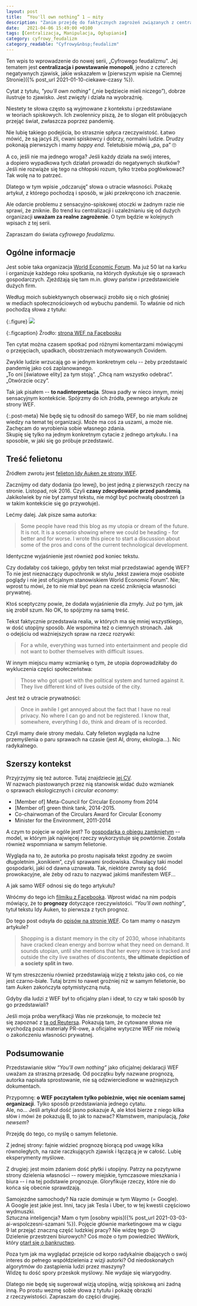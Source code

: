 ```yaml
---
layout: post
title:  “You'll own nothing” 1 – mity
description: "Zanim przejdę do faktycznych zagrożeń związanych z centralizacją, obalam teorię spiskową o słowach World Economic Forum."
date:   2021-04-06 15:49:00 +0100
tags: [Centralizacja, Manipulacja, Ogłupianie]
category: cyfrowy_feudalizm
category_readable: "Cyfrowy&nbsp;feudalizm"
---
```


Ten wpis to wprowadzenie do nowej serii, „Cyfrowego feudalizmu”. Jej tematem jest **centralizacja i&nbsp;powstawanie monopoli**, jedno z&nbsp;czterech negatywnych zjawisk, jakie wskazałem w&nbsp;[pierwszym wpisie na Ciemnej Stronie]({% post_url 2021-01-10-ciekawe-czasy %}).

Cytat z&nbsp;tytułu, *"you'll own nothing"* („nie będziecie mieli niczego”), dobrze ilustruje to zjawisko. Jest zwięzły i&nbsp;działa na wyobraźnię.

Niestety te słowa często są wyjmowane z&nbsp;kontekstu i&nbsp;przedstawiane w&nbsp;teoriach spiskowych. Ich zwolennicy piszą, że to slogan elit próbujących przejąć świat, zwłaszcza poprzez pandemię.

Nie lubię takiego podejścia, bo strasznie spłyca rzeczywistość. Łatwo mówić, że są jacyś źli, cwani spiskowcy i&nbsp;dobrzy, normalni ludzie. Drudzy pokonają pierwszych i&nbsp;mamy *happy end*. Teletubisie mówią „pa, pa” :roll_eyes:

A co, jeśli nie ma jednego wroga? Jeśli każdy działa na swój interes, a&nbsp;dopiero wypadkowa tych działań prowadzi do negatywnych skutków? Jeśli nie rozwiąże się tego na chłopski rozum, tylko trzeba pogłówkować?  
Tak wolę na to patrzeć.

Dlatego w&nbsp;tym wpisie „odczaruję” słowa o&nbsp;utracie własności. Pokażę artykuł, z&nbsp;którego pochodzą i&nbsp;sposób, w&nbsp;jaki przekręcono ich znaczenie.

Ale odarcie problemu z&nbsp;sensacyjno-spiskowej otoczki w&nbsp;żadnym razie nie sprawi, że zniknie. Bo trend ku centralizacji i&nbsp;uzależnianiu się od dużych organizacji **uważam za realne zagrożenie**. O&nbsp;tym będzie w&nbsp;kolejnych wpisach z&nbsp;tej serii.

Zapraszam do świata *cyfrowego feudalizmu*.

## Ogólne informacje

Jest sobie taka organizacja [World Economic Forum](https://en.wikipedia.org/wiki/World_Economic_Forum). Ma już 50 lat na karku i&nbsp;organizuje każdego roku spotkania, na których dyskutuje się o&nbsp;sprawach gospodarczych. Zjeżdżają się tam m.in. głowy państw i&nbsp;przedstawiciele dużych firm.

Według moich subiektywnych obserwacji zrobiło się o&nbsp;nich głośniej w&nbsp;mediach społecznościowych od wybuchu pandemii. To właśnie od nich pochodzą słowa z&nbsp;tytułu:

{:.figure}
<img src="/assets/posts/cyfrowy-feudalizm-mity/own-nothing.webp"/>

{:.figcaption}
Źrodło: [strona WEF na Facebooku](https://www.facebook.com/watch/?v=10153920524981479)

Ten cytat można czasem spotkać pod różnymi komentarzami mówiącymi o&nbsp;przejęciach, upadkach, obostrzeniach motywowanych Covidem.

Zwykle ludzie wrzucają go w&nbsp;jednym konkretnym celu -- żeby przedstawić pandemię jako coś zaplanowanego.  
„To oni \[światowe elity\] za tym stoją”. „Chcą nam wszystko odebrać”. „Otwórzcie oczy”.

Tak jak pisałem -- **to nadinterpretacja**. Słowa padły w&nbsp;nieco innym, mniej sensacyjnym kontekście. Spójrzmy do ich źródła, pewnego artykułu ze strony WEF.

{:.post-meta}
Nie będę się tu odnosił do samego WEF, bo nie mam solidnej wiedzy na temat tej organizacji. Może ma coś za uszami, a&nbsp;może nie. Zachęcam do wyrobienia sobie własnego zdania.  
Skupię się tylko na jednym konkretnym cytacie z&nbsp;jednego artykułu. I&nbsp;na sposobie, w&nbsp;jaki się go próbuje przedstawić.

## Treść felietonu

Źródłem zwrotu jest [felieton Idy Auken ze strony WEF](https://www.weforum.org/agenda/2016/11/how-life-could-change-2030/).

Zacznijmy od daty dodania (po lewej), bo jest jedną z&nbsp;pierwszych rzeczy na stronie. Listopad, rok 2016. Czyli **czasy zdecydowanie przed pandemią**. Jakikolwiek by nie był zamysł tekstu, nie mógł być pochwałą obostrzeń (a w&nbsp;takim kontekście się go przywołuje).

Lećmy dalej. Jak pisze sama autorka:

> Some people have read this blog as my utopia or dream of the future. It is not. It is a&nbsp;scenario showing where we could be heading - for better and for worse. I&nbsp;wrote this piece to start a&nbsp;discussion about some of the pros and cons of the current technological development.

Identyczne wyjaśnienie jest również pod koniec tekstu.

Czy dodałaby coś takiego, gdyby ten tekst miał przedstawiać agendę WEF?  
To nie jest nieznaczący dupochronik w&nbsp;stylu „tekst zawiera moje osobiste poglądy i&nbsp;nie jest oficjalnym stanowiskiem World Economic Forum”. Nie; wprost tu mówi, że to nie miał być pean na cześć zniknięcia własności prywatnej.

Ktoś sceptyczny powie, że dodała wyjaśnienie dla zmyły. Już po tym, jak się zrobił szum. No OK, to spójrzmy na samą treść.

Tekst faktycznie przedstawia realia, w&nbsp;których ma się mniej wszystkiego, w&nbsp;dość utopijny sposób. Ale wspomina też o&nbsp;ciemnych stronach. Jak o&nbsp;odejściu od ważniejszych spraw na rzecz rozrywki:

> For a&nbsp;while, everything was turned into entertainment and people did not want to bother themselves with difficult issues.

W innym miejscu mamy wzmiankę o&nbsp;tym, że utopia doprowadziłaby do wykluczenia części społeczeństwa:

> Those who got upset with the political system and turned against it. They live different kind of lives outside of the city.

Jest też o&nbsp;utracie prywatności:

> Once in awhile I&nbsp;get annoyed about the fact that I&nbsp;have no real privacy. No where I&nbsp;can go and not be registered. I&nbsp;know that, somewhere, everything I&nbsp;do, think and dream of is recorded.

Czyli mamy dwie strony medalu. Cały felieton wygląda na luźne przemyślenia o&nbsp;paru sprawach na czasie (jest AI, drony, ekologia...). Nic radykalnego.

## Szerszy kontekst

Przyjrzyjmy się też autorce. Tutaj znajdziecie [jej CV](https://www.thedanishparliament.dk/members/ida-auken).  
W nazwach piastowanych przez nią stanowisk widać dużo wzmianek o&nbsp;sprawach ekologicznych i&nbsp;*circular economy*:

* \[Member of\] Meta-Council for Circular Economy from 2014
* \[Member of\] green think tank, 2014-2015.
* Co-chairwoman of the Circulars Award for Circular Economy
* Minister for the Environment, 2011-2014

A czym to pojęcie w&nbsp;ogóle jest? To [gospodarka o&nbsp;obiegu zamkniętym](https://pl.wikipedia.org/wiki/Gospodarka_o_obiegu_zamkni%C4%99tym) -- model, w&nbsp;którym jak najwięcej rzeczy wykorzystuje się powtórnie. Została również wspomniana w&nbsp;samym felietonie.

Wygląda na to, że autorka po prostu napisała tekst zgodny ze swoim długoletnim „konikiem”, czyli sprawami środowiska. Chwalący taki model gospodarki, jaki od dawna uznawała. Tak, niektóre zwroty są dość prowokacyjne, ale żeby od razu to nazywać jakimś manifestem WEF...

A jak samo WEF odnosi się do tego artykułu?

Wróćmy do tego ich [filmiku z&nbsp;Facebooka](https://www.facebook.com/watch/?v=10153920524981479). Wprost widać na nim podpis mówiący, że to **prognozy** dotyczące rzeczywistości. *“You'll own nothing”*, tytuł tekstu Idy Auken, to pierwsza z&nbsp;tych prognoz.

Do tego post odsyła do [opisów na stronie WEF](https://www.weforum.org/agenda/2016/11/8-predictions-for-the-world-in-2030). Co tam mamy o&nbsp;naszym artykule?

> Shopping is a&nbsp;distant memory in the city of 2030, whose inhabitants have cracked clean energy and borrow what they need on demand. It sounds utopian, until she mentions that her every move is tracked and outside the city live swathes of discontents, **the ultimate depiction of a&nbsp;society split in two**.

W tym streszczeniu również przedstawiają wizję z&nbsp;tekstu jako coś, co nie jest czarno-białe. Tutaj brzmi to nawet groźniej niż w&nbsp;samym felietonie, bo tam Auken zakończyła optymistyczną nutą.

Gdyby dla ludzi z&nbsp;WEF był to oficjalny plan i&nbsp;ideał, to czy w&nbsp;taki sposób by go przedstawiali?

Jeśli moja próba weryfikacji Was nie przekonuje, to możecie też się zapoznać z&nbsp;[tą od Reutersa](https://www.reuters.com/article/uk-factcheck-wef-idUSKBN2AP2T0). Pokazują tam, że cytowane słowa nie wychodzą poza materiały PR-owe, a&nbsp;oficjalne wytyczne WEF nie mówią o&nbsp;zakończeniu własności prywatnej.

## Podsumowanie

Przedstawianie słów *“You'll own nothing”* jako oficjalnej deklaracji WEF uważam za straszną przesadę. Od początku były nazwane prognozą, autorka napisała sprostowanie, nie są odzwierciedlone w&nbsp;ważniejszych dokumentach.

Przypomnę: **o&nbsp;WEF poczytałem tylko pobieżnie, więc nie oceniam samej organizacji**. Tylko sposób przedstawiania jednego cytatu.  
Ale, no... Jeśli artykuł dość jasno pokazuje A, ale ktoś bierze z&nbsp;niego kilka słów i&nbsp;mówi że pokazują B, to jak to nazwać? Kłamstwem, manipulacją, *fake newsem*?

Przejdę do tego, co myślę o&nbsp;samym felietonie.

Z jednej strony: fajnie widzieć prognozę biorącą pod uwagę kilka równoległych, na razie raczkujących zjawisk i&nbsp;łączącą je w&nbsp;całość. Lubię eksperymenty myślowe.

Z drugiej: jest moim zdaniem dość płytki i&nbsp;utopijny. Patrzy na pozytywne strony dzielenia własności -- rowery miejskie, tymczasowe mieszkania i biura -- i&nbsp;na tej podstawie prognozuje. Gloryfikuje rzeczy, które nie do końca się obecnie sprawdzają.

Samojezdne samochody? Na razie dominuje w&nbsp;tym Waymo (= Google). A&nbsp;Google jest jakie jest. Inni, tacy jak Tesla i Uber, to w tej kwestii częściowo wydmuszki.  
Sztuczna inteligencja? Mam o&nbsp;tym [osobny wpis]({% post_url 2021-03-03-ai-wspolczesni-szamani %}). Pojęcie głównie marketingowe ma w&nbsp;ciągu 9&nbsp;lat przejąć znaczną część ludzkiej pracy? Nie widzę tego :wink:  
Dzielenie przestrzeni biurowych? Coś może o&nbsp;tym powiedzieć WeWork, który [otarł się o bankructwo](https://www.businessinsider.com/weworks-nightmare-ipo?IR=T).

Poza tym jak ma wyglądać przejście od korpo radykalnie dbających o&nbsp;swój interes do pełnego współdzielenia z&nbsp;wizji autorki? Od niedoskonałych algorytmów do zastąpienia ludzi przez maszyny?  
Widzę tu dość spory przeskok myślowy. Nie wydaje się wiarygodny.

Dlatego nie będę się sugerował wizją utopijną, wizją spiskową ani żadną inną. Po prostu wezmę sobie słowa z&nbsp;tytułu i&nbsp;pokażę obrazki z&nbsp;rzeczywistości. Zapraszam do części drugiej.
